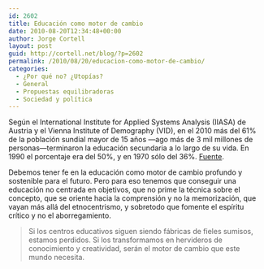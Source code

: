 ```yaml
---
id: 2602
title: Educación como motor de cambio
date: 2010-08-20T12:34:48+00:00
author: Jorge Cortell
layout: post
guid: http://cortell.net/blog/?p=2602
permalink: /2010/08/20/educacion-como-motor-de-cambio/
categories:
  - ¿Por qué no? ¿Utopías?
  - General
  - Propuestas equilibradoras
  - Sociedad y polí­tica
---
```

Según el International Institute for Applied Systems Analysis (IIASA) de Austria y el Vienna Institute of Demography (VID), en el 2010 más del 61% de la población sundial mayor de 15 años —ago más de 3 mil millones de personas—terminaron la educación secundaria a lo largo de su vida. En 1990 el porcentaje era del 50%, y en 1970 sólo del 36%. <a title="http://vitalsigns.worldwatch.org/vs-trend/educational-attainment-worldwide-rise" href="http://vitalsigns.worldwatch.org/vs-trend/educational-attainment-worldwide-rise" target="_blank">Fuente</a>.

Debemos tener fe en la educación como motor de cambio profundo y sostenible para el futuro. Pero para eso tenemos que conseguir una educación no centrada en objetivos, que no prime la técnica sobre el concepto, que se oriente hacia la comprensión y no la memorización, que vayan más allá del etnocentrismo, y sobretodo que fomente el espíritu crítico y no el aborregamiento.

> Si los centros educativos siguen siendo fábricas de fieles sumisos, estamos perdidos. Si los transformamos en hervideros de conocimiento y creatividad, serán el motor de cambio que este mundo necesita.